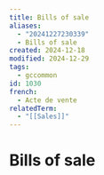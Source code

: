```yaml
---
title: Bills of sale
aliases:
  - "20241227230339"
  - Bills of sale
created: 2024-12-18
modified: 2024-12-29
tags:
  - gccommon
id: 1030
french:
  - Acte de vente
relatedTerm:
  - "[[Sales]]"
---
```

# Bills of sale
